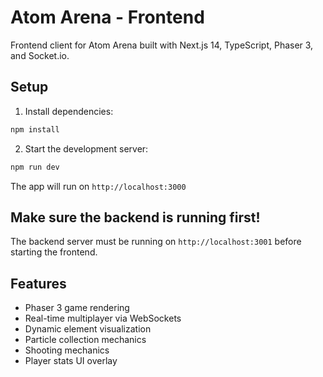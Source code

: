 # Atom Arena - Frontend

Frontend client for Atom Arena built with Next.js 14, TypeScript, Phaser 3, and Socket.io.

## Setup

1. Install dependencies:
```bash
npm install
```

2. Start the development server:
```bash
npm run dev
```

The app will run on `http://localhost:3000`

## Make sure the backend is running first!

The backend server must be running on `http://localhost:3001` before starting the frontend.

## Features

- Phaser 3 game rendering
- Real-time multiplayer via WebSockets
- Dynamic element visualization
- Particle collection mechanics
- Shooting mechanics
- Player stats UI overlay
